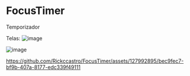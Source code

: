 # FocusTimer
Temporizador 

Telas:
![image](https://github.com/Rickccastro/FocusTimer/assets/127992895/e76aeec5-b9aa-444a-84db-33afec7df15d)

![image](https://github.com/Rickccastro/FocusTimer/assets/127992895/463b2b92-d2ba-47a8-a101-0b96db30396f)

https://github.com/Rickccastro/FocusTimer/assets/127992895/bec9fec7-bf9b-407a-8177-edc339f49111

